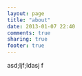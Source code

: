 ```yaml
---
layout: page
title: "about"
date: 2013-01-07 22:40
comments: true
sharing: true
footer: true
---
```

asd;ljf;ldasj f

